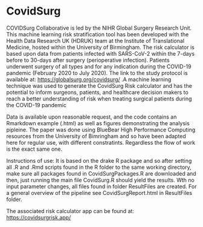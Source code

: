 # CovidSurg

COVIDSurg Collaborative is led by the NIHR Global Surgery Research Unit. This machine learning risk stratification tool has been developed with the Health Data Research UK (HDRUK) team at the Institute of Translational Medicine, hosted within the University of Birmingham. The risk calculator is based upon data from patients infected with SARS-CoV-2 within the 7-days before to 30-days after surgery (perioperative infection). Patients underwent surgery of all types and for any indication during the COVID-19 pandemic (February 2020 to July 2020). The link to the study protocol is available at: https://globalsurg.org/covidsurg/ .A machine learning technique was used to generate the CovidSurg Risk calculator and has the potential to inform surgeons, patients, and healthcare decision makers to reach a better understanding of risk when treating surgical patients during the COVID-19 pandemic

Data is available upon reasonable request, and the code contains an Rmarkdown example (.html) as well as figures demonstrating the analysis pipleine. The paper was done using BlueBear High Performance Computing resources from the University of Bimringham and so have been adapted here for regular use, with different constratints. Regardless the flow of work is the exact same one. 

Instructions of use: 
It is based on the drake R package and so after setting all .R and .Rmd scripts found in the R folder to the same working directory, make sure all packages found in  CovidSurgPackages.R are downloaded and then, just running the main file CovidSurg.R should yield the results. Wth no input parameter changes, all files found in folder ResultFiles are created. For a general overview of the pipeline see CovidSurgReport.html in ResultFiles folder. 

The associated risk calculator app can be found at: https://covidsurgrisk.app/
